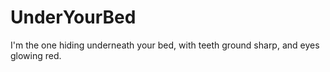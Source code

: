 # UnderYourBed
I'm the one hiding underneath your bed, with teeth ground sharp, and eyes glowing red.
